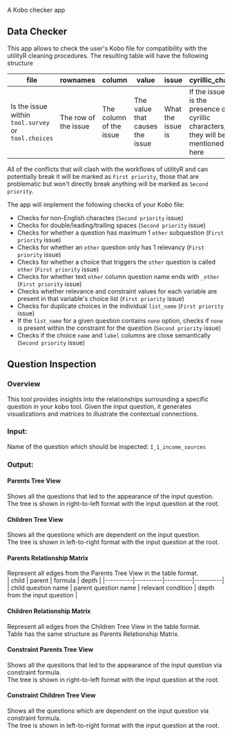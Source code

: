 A Kobo checker app

## Data Checker

This app allows to check the user's Kobo file for compatibility with the utilityR cleaning procedures. The resulting table will have the following structure

| file | rownames | column | value | issue | cyrillic_char |priority|
|------|----------|--------|-------|-------|---------------|--------|
| Is the issue within `tool.survey` or `tool.choices` | The row of the issue | The column of the issue | The value that causes the issue |What the issue is|If the issue is the presence of cyrillic characters, they will be mentioned here| What is the priority of the issue|

All of the conflicts that will clash with the workflows of utilityR and can potentially break it will be marked as `First priority`, those that are problematic but won't directly break anything will be marked as `Second priority`.

The app will implement the following checks of your Kobo file:
- Checks for non-English charactes (`Second priority` issue)
- Checks for double/leading/trailing spaces (`Second priority` issue)
- Checks for whether a question has maximum 1 `other` subquestion (`First priority` issue)
- Checks for whether an `other` question only has 1 relevancy (`First priority` issue)
- Checks for whether a choice that triggers the `other` question is called `other` (`First priority` issue)
- Checks for whether text `other` column question name ends with `_other` (`First priority` issue)
- Checks whether relevance and constraint values for each variable are present in that variable's choice list (`First priority` issue)
- Checks for duplicate choices in the individual `list_name` (`First priority` issue)
- If the `list_name` for a given question contains `none` option, checks if `none` is present within the constraint for the question (`Second priority` issue)
- Checks if the choice `name` and `label` columns are close semantically (`Second priority` issue)


## Question Inspection

### Overview
This tool provides insights into the relationships surrounding a specific question in your kobo tool. Given the input question, it generates visualizations and matrices to illustrate the contextual connections.

### Input:<br>
Name of the question which should be inspected: `I_1_income_sources`

### Output:<br>
#### Parents Tree View
Shows all the questions that led to the appearance of the input question.<br>
The tree is shown in right-to-left format with the input question at the root.

#### Children Tree View
Shows all the questions which are dependent on the input question.<br>
The tree is shown in left-to-right format with the input question at the root.

#### Parents Relationship Matrix
Represent all edges from the Parents Tree View in the table format.<br>
| child | parent | formula | depth |
|----------|----------|----------|----------|
| child question name | parent question name | relevant condition | depth from the input question |

#### Children Relationship Matrix
Represent all edges from the Children Tree View in the table format.<br>
Table has the same structure as Parents Relationship Matrix.

#### Constraint Parents Tree View
Shows all the questions that led to the appearance of the input question via constraint formula.<br>
The tree is shown in right-to-left format with the input question at the root.

#### Constraint Children Tree View
Shows all the questions which are dependent on the input question via constraint formula.<br>
The tree is shown in left-to-right format with the input question at the root.
